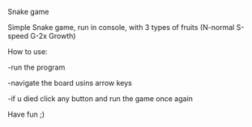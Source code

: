 Snake game


Simple Snake game, run in console,  with 3 types of fruits (N-normal S-speed G-2x Growth)


How to use:

-run the program

-navigate the board usins arrow keys

-if u died click any button and run the game once again


Have fun ;)
